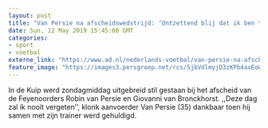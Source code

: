 ```yaml
---
layout: post
title: "Van Persie na afscheidswedstrijd: ‘Ontzettend blij dat ik ben teruggekomen’"
date: Sun, 12 May 2019 15:45:00 GMT
categories: 
- sport 
- voetbal 
externe_link: "https://www.ad.nl/nederlands-voetbal/van-persie-na-afscheidswedstrijd-ontzettend-blij-dat-ik-ben-teruggekomen~a179d56d/"
feature_image: "https://images3.persgroep.net/rcs/5jbVdlmyjD3zKPb4axEoWWky0pA/diocontent/148118868/_fitwidth/400/?appId=21791a8992982cd8da851550a453bd7f&quality=0.7"
---
```


In de Kuip werd zondagmiddag uitgebreid stil gestaan bij het afscheid van de Feyenoorders Robin van Persie en Giovanni van Bronckhorst. ,,Deze dag zal ik nooit vergeten’’, klonk aanvoerder Van Persie (35) dankbaar toen hij samen met zijn trainer werd gehuldigd.
